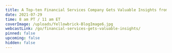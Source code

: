 ```yaml
---
title: A Top-ten Financial Services Company Gets Valuable Insights from Protected Data
date: 2021-07-29
time: 8 am PT / 11 am ET
coverImage: /uploads/Yellowbrick-BlogImage6.jpg
webcastLink: /go/financial-services-gets-valuable-insights/
pinned: false
upcoming: false
hidden: false
---
```

